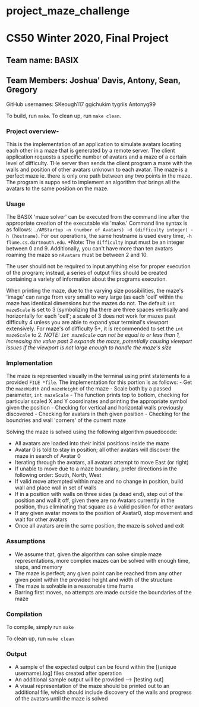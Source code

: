 # project_maze_challenge
# CS50 Winter 2020, Final Project

## Team name: BASIX
## Team Members: Joshua' Davis, Antony, Sean, Gregory

GitHub usernames: SKeough117 ggichukim tygriis Antonyg99

To build, run `make`.
To clean up, run `make clean`.

### Project  overview-

This is the implementation of an application to simulate avatars locating each other in a maze that is
generated by a remote server. The client application requests a specific number of avatars and a maze of a certain level of difficulty. THe server then sends the client program a maze with the walls and position of other avatars unknown to each avatar. The maze is a perfect maze ie. there is only one path between any two points in the maze. The program is suppo
sed to implement an algorithm that brings all the avatars to the same position on the maze.

### Usage

The BASIX 'maze solver' can be executed from the command line after the appropriate creation of the executable via 'make.' Command line syntax is as follows: ```./AMStartup -n (number of Avatars) -d (difficulty integer) -h (hostname)```. For our operations, the same hostname is used every time, ```-h flume.cs.dartmouth.edu```.
*Note: The ```difficulty``` input must be an integer between 0 and 9. Additionally, you can't have more than ten avatars roaming the maze so ```nAvatars``` must be between 2 and 10.

The user should not be required to input anything else for proper execution of the program; instead, a series of output files should be created containing a variety of information about the programs execution.

When printing the maze, due to the varying size possibilities, the maze's 'image' can range from very small to very large (as each 'cell' within the maze has identical dimensions but the mazes do not. The default ```int mazeScale``` is set to 3 (symbolizing tha there are three spaces vertically and horizontally for each 'cell'; a scale of 3 does not work for mazes past difficulty 4 unless you are able to expand your terminal's viewport extensively. For maze's of difficulty 5+, it is recommended to set the ```int mazeScale``` to 2.
*NOTE: ```int mazeScale``` can not be equal to or less than 1, increasing the value past 3 expands the maze, potentially causing viewport issues if the viewport is not large enough to handle the maze's size*

### Implementation

The maze is represented visually in the terminal using print statements to a provided ```FILE *file```. The implementation for this portion is as follows:
    - Get the ```mazeWidth``` and ```mazeHeight``` of the maze
    - Scale both by a passed parameter, ```int mazeScale```
    - The function prints top to bottom, checking for particular scaled X and Y coordinates and printing the appropriate symbol given the position
      - Checking for vertical and horizontal walls previously discovered
      - Checking for avatars in theh given position
      - Checking for the boundries and wall 'corners' of the current maze

Solving the maze is solved using the following algorithm psuedocode:
 - All avatars are loaded into their initial positions inside the maze
 - Avatar 0 is told to stay in position; all other avatars will discover the maze in search of Avatar 0
 - Iterating through the avatars, all avatars attempt to move East (or right)
 - If unable to move due to a maze boundary, prefer directions in the following order: South, North, West
 - If valid move attempted within maze and no change in position, build wall and place wall in set of walls
 - If in a position with walls on three sides (a dead end), step out of the position and wall it off, given there are no Avatars currently in the position, thus eliminating that square as a valid position for other avatars
 - If any given avatar moves to the position of Avatar0, stop movement and wait for other avatars
 - Once all avatars are in the same position, the maze is solved and exit


### Assumptions
 - We assume that, given the algorithm can solve simple maze representations, more complex mazes can be solved with enough time, steps, and memory
 - The maze is perfect; any given point can be reached from any other given point within the provided height and width of the structure
 - The maze is solvable in a reasonable time frame
 - Barring first moves, no attempts are made outside the boundaries of the maze 

### Compilation

To compile, simply run `make`

To clean up, run `make clean`


### Output

 - A sample of the expected output can be found within the [(unique username).log] files created after operation
 - An additional sample output will be provided --> [testing.out]
 - A visual representation of the maze should be printed out to an additional file, which should include discovery of the walls and progress of the avatars until the maze is solved